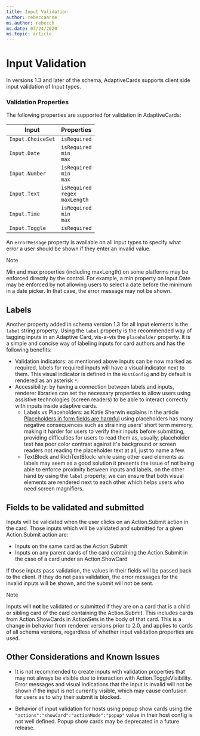 ```yaml
---
title: Input Validation
author: rebeccaanne
ms.author: rebecch
ms.date: 07/24/2020
ms.topic: article
---
```


# Input Validation

In versions 1.3 and later of the schema, AdaptiveCards supports client side input validation of Input types.

### Validation Properties

The following properties are supported for validation in AdaptiveCards:

| Input | Properties |
| --- | --- | 
| `Input.ChoiceSet` | `isRequired` | 
| `Input.Date` | `isRequired` <br> `min`<br> `max` | 
| `Input.Number` | `isRequired` <br> `min`<br> `max` |
| `Input.Text` | `isRequired` <br> `regex` <br> `maxLength` |
| `Input.Time` | `isRequired` <br> `min`<br> `max` | 
| `Input.Toggle` | `isRequired` | 

An `errorMessage` property is available on all input types to specify what error a user should be shown if they enter an invalid value. 

> [!NOTE]
>
> Min and max properties (including maxLength) on some platforms may be enforced directly by the control. For example, a min property on Input.Date may be enforced by not allowing users to select a date before the minimum in a date picker. In that case, the error message may not be shown.

## Labels

Another property added in schema version 1.3 for all input elements is the `label` string property. Using the `label` property is the recommended way of tagging inputs in an Adaptive Card, vis-a-vis the `placeholder` property. It is a simple and concise way of labeling inputs for card authors and has the following benefits:
* Validation indicators: as mentioned above inputs can be now marked as required, labels for required inputs will have a visual indicator next to them. This visual indicator is defined in the `HostConfig` and by default is rendered as an asterisk `*`.
* Accessibility: by having a connection between labels and inputs, renderer libraries can set the necessary properties to allow users using assistive technologies (screen readers) to be able to interact correctly with inputs inside adaptive cards.
    * Labels vs Placeholders: as Katie Sherwin explains in the article [Placeholders in form fields are harmful](https://www.nngroup.com/articles/form-design-placeholders/) using placeholders has many negative consequences such as straining users' short term memory, making it harder for users to verify their inputs before submitting, providing difficulties for users to read them as, usually, placeholder text has poor color contrast against it's background or screen readers not reading the placeholder text at all, just to name a few.
    * TextBlock and RichTextBlock: while using other card elements as labels may seem as a good solution it presents the issue of not being able to enforce proximity between inputs and labels, on the other hand by using the `label` property, we can ensure that both visual elements are rendered next to each other which helps users who need screen magnifiers.

## Fields to be validated and submitted

Inputs will be validated when the user clicks on an Action.Submit action in the card. Those inputs which will be validated and submitted for a given Action.Submit action are:

 - Inputs on the same card as the Action.Submit
 - Inputs on any parent cards of the card containing the Action.Submit in the case of a card under an Action.ShowCard

If those inputs pass validation, the values in their fields will be passed back to the client. If they do not pass validation, the error messages for the invalid inputs will be shown, and the submit will not be sent.

> [!NOTE]
>
> Inputs will **not** be validated or submitted if they are on a card that is a child or sibling card of the card containing the Action.Submit. This includes cards from Action.ShowCards in ActionSets in the body of that card. This is a change in behavior from renderer versions prior to 2.0, and applies to cards of all schema versions, regardless of whether input validation properties are used. 

## Other Considerations and Known Issues

 - It is not recommended to create inputs with validation properties that may not always be visible due to interaction with Action.ToggleVisibility. Error messages and visual indications that the input is invalid will not be shown if the input is not currently visible, which may cause confusion for users as to why their submit is blocked.

 - Behavior of input validation for hosts using popup show cards using the 	`"actions":"showCard":"actionMode":"popup"` value in their host config is not well defined. Popup show cards may be deprecated in a future release.

